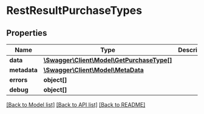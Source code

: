 # RestResultPurchaseTypes

## Properties

 Name         | Type                                                              | Description | Notes      
--------------|-------------------------------------------------------------------|-------------|------------
 **data**     | [**\Swagger\Client\Model\GetPurchaseType[]**](GetPurchaseType.md) |             | [optional] 
 **metadata** | [**\Swagger\Client\Model\MetaData**](MetaData.md)                 |             | [optional] 
 **errors**   | **object[]**                                                      |             | [optional] 
 **debug**    | **object[]**                                                      |             | [optional] 

[[Back to Model list]](../README.md#documentation-for-models) [[Back to API list]](../README.md#documentation-for-api-endpoints) [[Back to README]](../README.md)


